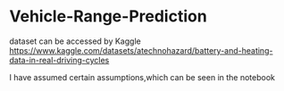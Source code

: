 # Vehicle-Range-Prediction
dataset can be accessed by Kaggle
https://www.kaggle.com/datasets/atechnohazard/battery-and-heating-data-in-real-driving-cycles

I have assumed certain assumptions,which can be seen in the notebook
